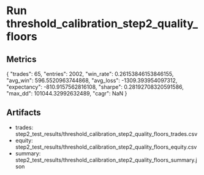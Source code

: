 # Run threshold_calibration_step2_quality_floors

## Metrics
{
  "trades": 65,
  "entries": 2002,
  "win_rate": 0.26153846153846155,
  "avg_win": 596.5520963744868,
  "avg_loss": -1309.393954097312,
  "expectancy": -810.9157562816108,
  "sharpe": 0.28192708320591586,
  "max_dd": 101044.32992632489,
  "cagr": NaN
}

## Artifacts
- trades: step2_test_results/threshold_calibration_step2_quality_floors_trades.csv
- equity: step2_test_results/threshold_calibration_step2_quality_floors_equity.csv
- summary: step2_test_results/threshold_calibration_step2_quality_floors_summary.json